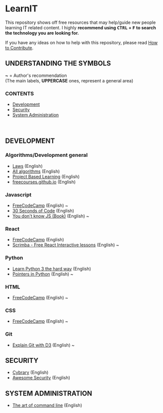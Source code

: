 # LearnIT<br>
This repository shows off free resources that may help/guide new people learning IT related content.
I highly **recommend using <kbd>CTRL</kbd> + <kbd>F</kbd> to search the technology you are looking for.**

If you have any ideas on how to help with this repository, please read [How to Contribute](https://github.com/Ronkiro/LearnIT/blob/master/CONTRIBUTING.md).

## UNDERSTANDING THE SYMBOLS<br>
**~** = Author's recommendation<br>
(The main labels, **UPPERCASE** ones, represent a general area) 

### CONTENTS
* [Development](#development)
* [Security](#security)
* [System Administration](#system-administration-)
<br><br><br>
## DEVELOPMENT
### Algorithms/Development general
* <a href=https://github.com/dwmkerr/hacker-laws>Laws</a>  (English)
* <a href=https://github.com/TheAlgorithms/Python>All algorithms</a>  (English)
* <a href=https://github.com/tuvtran/project-based-learning>Project Based Learning</a>  (English)
* [freecourses.github.io](https://freecourses.github.io/) (English)

### Javascript<br>
* <a href=https://learn.freecodecamp.org/>FreeCodeCamp</a>  (English) ~
* <a href=https://github.com/30-seconds/30-seconds-of-code>30 Seconds of Code</a> (English)
* <a href=https://github.com/getify/You-Dont-Know-JS>You don't know JS (Book)</a> (English) ~

### React<br>
* <a href=https://learn.freecodecamp.org/>FreeCodeCamp</a>  (English)
* <a href=https://scrimba.com/playlist/p7P5Hd>Scrimba - Free React Interactive lessons</a>  (English) ~

### Python<br>
* <a href=https://learnpythonthehardway.org/python3/>Learn Python 3 the hard way</a>  (English)
* <a href=https://realpython.com/pointers-in-python/>Pointers in Python</a> (English) ~

### HTML<br>
* <a href=https://learn.freecodecamp.org/>FreeCodeCamp</a>  (English) ~

### CSS<br>
* <a href=https://learn.freecodecamp.org/>FreeCodeCamp</a>  (English) ~

### Git<br>
* <a href=http://onlywei.github.io/explain-git-with-d3/>Explain Git with D3</a> (English) ~

## SECURITY<br>
* <a href=https://www.cybrary.it/>Cybrary</a> (English)
* <a href=https://github.com/sbilly/awesome-security>Awesome Security</a> (English)

## SYSTEM ADMINISTRATION <br>
* <a href=https://github.com/jlevy/the-art-of-command-line>The art of command line</a>  (English)
